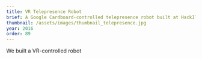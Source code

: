 ```yaml
---
title: VR Telepresence Robot
brief: A Google Cardboard-controlled telepresence robot built at HackIllinois 2016.
thumbnail: /assets/images/thumbnail_telepresence.jpg
year: 2016
order: 89
---
```


We built a VR-controlled robot
